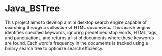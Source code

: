 # Java_BSTree

This project aims to develop a mini desktop search engine capable of searching through a collection of HTML documents. The search engine identifies specified keywords, ignoring predefined stop words, HTML tags, and punctuations, and returns a list of documents where these keywords are found. Each word's frequency in the documents is tracked using a binary search tree to optimize search efficiency.
